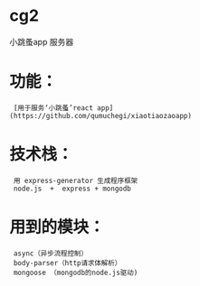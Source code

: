 # cg2
小跳蚤app 服务器
 
# 功能：

     [用于服务‘小跳蚤’react app](https://github.com/qumuchegi/xiaotiaozaoapp)
     
# 技术栈：
     用 express-generator 生成程序框架
     node.js  +  express + mongodb
     
# 用到的模块：
   
     async（异步流程控制）
     body-parser（http请求体解析）
     mongoose （mongodb的node.js驱动)
